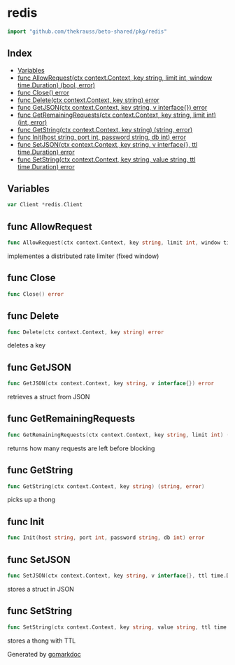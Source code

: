 <!-- Code generated by gomarkdoc. DO NOT EDIT -->

# redis

```go
import "github.com/thekrauss/beto-shared/pkg/redis"
```

## Index

- [Variables](<#variables>)
- [func AllowRequest\(ctx context.Context, key string, limit int, window time.Duration\) \(bool, error\)](<#AllowRequest>)
- [func Close\(\) error](<#Close>)
- [func Delete\(ctx context.Context, key string\) error](<#Delete>)
- [func GetJSON\(ctx context.Context, key string, v interface\{\}\) error](<#GetJSON>)
- [func GetRemainingRequests\(ctx context.Context, key string, limit int\) \(int, error\)](<#GetRemainingRequests>)
- [func GetString\(ctx context.Context, key string\) \(string, error\)](<#GetString>)
- [func Init\(host string, port int, password string, db int\) error](<#Init>)
- [func SetJSON\(ctx context.Context, key string, v interface\{\}, ttl time.Duration\) error](<#SetJSON>)
- [func SetString\(ctx context.Context, key string, value string, ttl time.Duration\) error](<#SetString>)


## Variables

<a name="Client"></a>

```go
var Client *redis.Client
```

<a name="AllowRequest"></a>
## func AllowRequest

```go
func AllowRequest(ctx context.Context, key string, limit int, window time.Duration) (bool, error)
```

implementes a distributed rate limiter \(fixed window\)

<a name="Close"></a>
## func Close

```go
func Close() error
```



<a name="Delete"></a>
## func Delete

```go
func Delete(ctx context.Context, key string) error
```

deletes a key

<a name="GetJSON"></a>
## func GetJSON

```go
func GetJSON(ctx context.Context, key string, v interface{}) error
```

retrieves a struct from JSON

<a name="GetRemainingRequests"></a>
## func GetRemainingRequests

```go
func GetRemainingRequests(ctx context.Context, key string, limit int) (int, error)
```

returns how many requests are left before blocking

<a name="GetString"></a>
## func GetString

```go
func GetString(ctx context.Context, key string) (string, error)
```

picks up a thong

<a name="Init"></a>
## func Init

```go
func Init(host string, port int, password string, db int) error
```



<a name="SetJSON"></a>
## func SetJSON

```go
func SetJSON(ctx context.Context, key string, v interface{}, ttl time.Duration) error
```

stores a struct in JSON

<a name="SetString"></a>
## func SetString

```go
func SetString(ctx context.Context, key string, value string, ttl time.Duration) error
```

stores a thong with TTL

Generated by [gomarkdoc](<https://github.com/princjef/gomarkdoc>)
